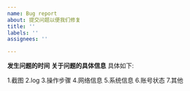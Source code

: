 ```yaml
---
name: Bug report
about: 提交问题以便我们修复
title: ''
labels: ''
assignees: ''

---
```


**发生问题的时间**
**关于问题的具体信息**
具体如下:

1.截图
2.log
3.操作步骤
4.网络信息
5.系统信息
6.账号状态
7.其他
